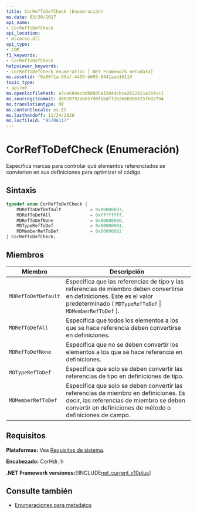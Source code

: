 ```yaml
---
title: CorRefToDefCheck (Enumeración)
ms.date: 03/30/2017
api_name:
- CorRefToDefCheck
api_location:
- mscoree.dll
api_type:
- COM
f1_keywords:
- CorRefToDefCheck
helpviewer_keywords:
- CorRefToDefCheck enumeration [.NET Framework metadata]
ms.assetid: f9a80f1a-55af-4459-b095-8441aae16119
topic_type:
- apiref
ms.openlocfilehash: e7ce604acddb88d5a15844cbce2622b21e364cc1
ms.sourcegitcommit: d8020797a6657d0fbbdff362b80300815f682f94
ms.translationtype: MT
ms.contentlocale: es-ES
ms.lasthandoff: 11/24/2020
ms.locfileid: "95706117"
---
```

# <a name="correftodefcheck-enumeration"></a>CorRefToDefCheck (Enumeración)

Especifica marcas para controlar qué elementos referenciados se convierten en sus definiciones para optimizar el código.  
  
## <a name="syntax"></a>Sintaxis  
  
```cpp  
typedef enum CorRefToDefCheck {  
    MDRefToDefDefault           = 0x00000003,  
    MDRefToDefAll               = 0xffffffff,  
    MDRefToDefNone              = 0x00000000,  
    MDTypeRefToDef              = 0x00000001,  
    MDMemberRefToDef            = 0x00000002  
} CorRefToDefCheck;  
```  
  
## <a name="members"></a>Miembros  
  
|Miembro|Descripción|  
|------------|-----------------|  
|`MDRefToDefDefault`|Especifica que las referencias de tipo y las referencias de miembro deben convertirse en definiciones. Este es el valor predeterminado ( `MDTypeRefToDef` &#124; `MDMemberRefToDef` ).|  
|`MDRefToDefAll`|Especifica que todos los elementos a los que se hace referencia deben convertirse en definiciones.|  
|`MDRefToDefNone`|Especifica que no se deben convertir los elementos a los que se hace referencia en definiciones.|  
|`MDTypeRefToDef`|Especifica que solo se deben convertir las referencias de tipo en definiciones de tipo.|  
|`MDMemberRefToDef`|Especifica que solo se deben convertir las referencias de miembro en definiciones. Es decir, las referencias de miembro se deben convertir en definiciones de método o definiciones de campo.|  
  
## <a name="requirements"></a>Requisitos  

 **Plataformas:** Vea [Requisitos de sistema](../../get-started/system-requirements.md).  
  
 **Encabezado:** CorHdr. h  
  
 **.NET Framework versiones:**[!INCLUDE[net_current_v10plus](../../../../includes/net-current-v10plus-md.md)]  
  
## <a name="see-also"></a>Consulte también

- [Enumeraciones para metadatos](metadata-enumerations.md)
